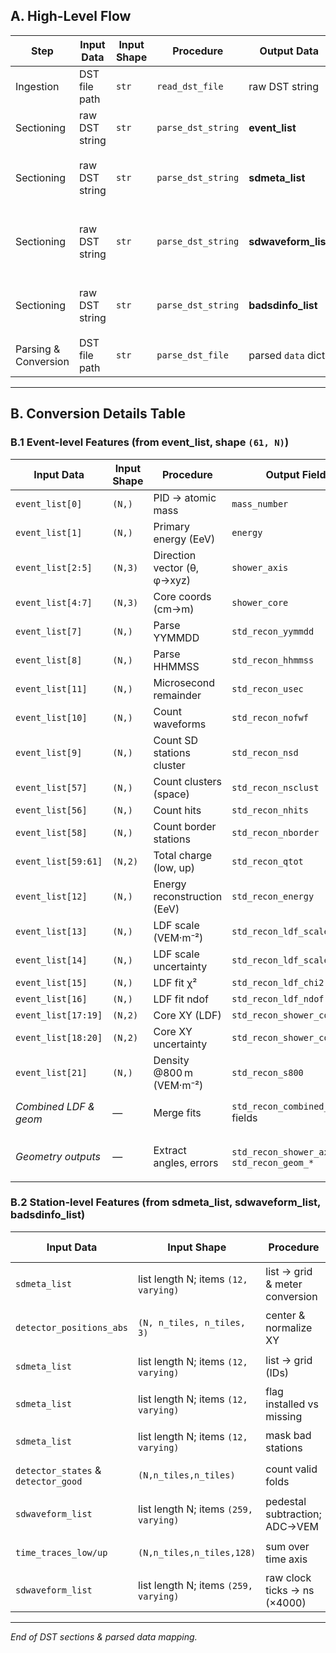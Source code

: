 ## A. High-Level Flow

| Step                 | Input Data     | Input Shape | Procedure          | Output Data          | Output Shape                                  |
| -------------------- | -------------- | ----------- | ------------------ | -------------------- | --------------------------------------------- |
| Ingestion            | DST file path  | `str`       | `read_dst_file`    | raw DST string       | `str`                                         |
| Sectioning           | raw DST string | `str`       | `parse_dst_string` | **event\_list**      | `(61, N)`                                     |
| Sectioning           | raw DST string | `str`       | `parse_dst_string` | **sdmeta\_list**     | `list length N`, items `shape (12, varying)`  |
| Sectioning           | raw DST string | `str`       | `parse_dst_string` | **sdwaveform\_list** | `list length N`, items `shape (259, varying)` |
| Sectioning           | raw DST string | `str`       | `parse_dst_string` | **badsdinfo\_list**  | `list length N`, items `shape (varying,)`     |
| Parsing & Conversion | DST file path  | `str`       | `parse_dst_file`   | parsed `data` dict   | `dict` of arrays & lists                      |

---

## B. Conversion Details Table

### B.1 Event-level Features (from **event\_list**, shape `(61, N)`)

| Input Data            | Input Shape | Procedure                   | Output Field                                 | Output Shape          |
| --------------------- | ----------- | --------------------------- | -------------------------------------------- | --------------------- |
| `event_list[0]`       | `(N,)`      | PID → atomic mass           | `mass_number`                                | `(N,)`                |
| `event_list[1]`       | `(N,)`      | Primary energy (EeV)        | `energy`                                     | `(N,)`                |
| `event_list[2:5]`     | `(N,3)`     | Direction vector (θ, φ→xyz) | `shower_axis`                                | `(N,3)`               |
| `event_list[4:7]`     | `(N,3)`     | Core coords (cm→m)          | `shower_core`                                | `(N,3)`               |
| `event_list[7]`       | `(N,)`      | Parse YYMMDD                | `std_recon_yymmdd`                           | `(N,)`                |
| `event_list[8]`       | `(N,)`      | Parse HHMMSS                | `std_recon_hhmmss`                           | `(N,)`                |
| `event_list[11]`      | `(N,)`      | Microsecond remainder       | `std_recon_usec`                             | `(N,)`                |
| `event_list[10]`      | `(N,)`      | Count waveforms             | `std_recon_nofwf`                            | `(N,)`                |
| `event_list[9]`       | `(N,)`      | Count SD stations cluster   | `std_recon_nsd`                              | `(N,)`                |
| `event_list[57]`      | `(N,)`      | Count clusters (space)      | `std_recon_nsclust`                          | `(N,)`                |
| `event_list[56]`      | `(N,)`      | Count hits                  | `std_recon_nhits`                            | `(N,)`                |
| `event_list[58]`      | `(N,)`      | Count border stations       | `std_recon_nborder`                          | `(N,)`                |
| `event_list[59:61]`   | `(N,2)`     | Total charge (low, up)      | `std_recon_qtot`                             | `(N,2)`               |
| `event_list[12]`      | `(N,)`      | Energy reconstruction (EeV) | `std_recon_energy`                           | `(N,)`                |
| `event_list[13]`      | `(N,)`      | LDF scale (VEM·m⁻²)         | `std_recon_ldf_scale`                        | `(N,)`                |
| `event_list[14]`      | `(N,)`      | LDF scale uncertainty       | `std_recon_ldf_scale_err`                    | `(N,)`                |
| `event_list[15]`      | `(N,)`      | LDF fit χ²                  | `std_recon_ldf_chi2`                         | `(N,)`                |
| `event_list[16]`      | `(N,)`      | LDF fit ndof                | `std_recon_ldf_ndof`                         | `(N,)`                |
| `event_list[17:19]`   | `(N,2)`     | Core XY (LDF)               | `std_recon_shower_core`                      | `(N,2)`               |
| `event_list[18:20]`   | `(N,2)`     | Core XY uncertainty         | `std_recon_shower_core_err`                  | `(N,2)`               |
| `event_list[21]`      | `(N,)`      | Density @800 m (VEM·m⁻²)    | `std_recon_s800`                             | `(N,)`                |
| *Combined LDF & geom* | —           | Merge fits                  | `std_recon_combined_*` fields                | `(N,)`, `(N,2)` etc.  |
| *Geometry outputs*    | —           | Extract angles, errors      | `std_recon_shower_axis*`, `std_recon_geom_*` | `(N,3)` ×3, `(N,)` ×? |

### B.2 Station-level Features (from **sdmeta\_list**, **sdwaveform\_list**, **badsdinfo\_list**)

| Input Data                          | Input Shape                           | Procedure                      | Output Field             | Output Shape                 |
| ----------------------------------- | ------------------------------------- | ------------------------------ | ------------------------ | ---------------------------- |
| `sdmeta_list`                       | list length N; items `(12, varying)`  | list → grid & meter conversion | `detector_positions_abs` | `(N, n_tiles, n_tiles, 3)`   |
| `detector_positions_abs`            | `(N, n_tiles, n_tiles, 3)`            | center & normalize XY          | `detector_positions`     | `(N, n_tiles, n_tiles, 3)`   |
| `sdmeta_list`                       | list length N; items `(12, varying)`  | list → grid (IDs)              | `detector_positions_id`  | `(N, n_tiles, n_tiles)`      |
| `sdmeta_list`                       | list length N; items `(12, varying)`  | flag installed vs missing      | `detector_states`        | `(N, n_tiles, n_tiles)`      |
| `sdmeta_list`                       | list length N; items `(12, varying)`  | mask bad stations              | `detector_good`          | `(N, n_tiles, n_tiles)`      |
| `detector_states` & `detector_good` | `(N,n_tiles,n_tiles)`                 | count valid folds              | `nfold`                  | `(N, n_tiles, n_tiles)`      |
| `sdwaveform_list`                   | list length N; items `(259, varying)` | pedestal subtraction; ADC→VEM  | `time_traces_low/up`     | `(N, n_tiles, n_tiles, 128)` |
| `time_traces_low/up`                | `(N,n_tiles,n_tiles,128)`             | sum over time axis             | `total_signals_low/up`   | `(N, n_tiles, n_tiles)`      |
| `sdwaveform_list`                   | list length N; items `(259, varying)` | raw clock ticks → ns (×4000)   | `arrival_times_low/up`   | `(N, n_tiles, n_tiles)`      |

---

*End of DST sections & parsed data mapping.*
